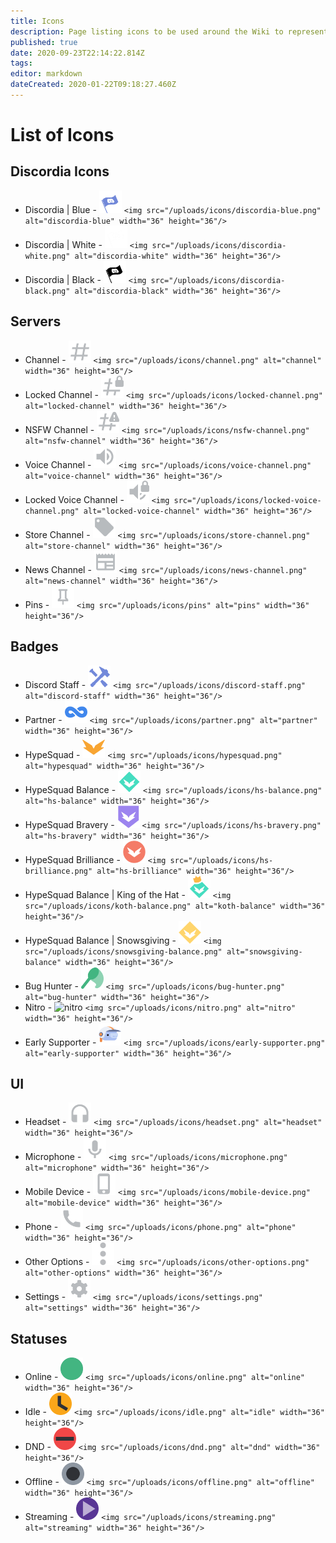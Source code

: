 ```yaml
---
title: Icons
description: Page listing icons to be used around the Wiki to represent different things.
published: true
date: 2020-09-23T22:14:22.814Z
tags: 
editor: markdown
dateCreated: 2020-01-22T09:18:27.460Z
---
```


# List of Icons

## Discordia Icons



* Discordia | Blue - <img src="/uploads/icons/discordia-blue.png" alt="discordia-blue" width="36" height="36"/> `<img src="/uploads/icons/discordia-blue.png" alt="discordia-blue" width="36" height="36"/>`
* Discordia | White - <img src="/uploads/icons/discordia-white.png" alt="discordia-white" width="36" height="36"/> `<img src="/uploads/icons/discordia-white.png" alt="discordia-white" width="36" height="36"/>`
* Discordia | Black - <img src="/uploads/icons/discordia-black.png" alt="discordia-black" width="36" height="36"/> `<img src="/uploads/icons/discordia-black.png" alt="discordia-black" width="36" height="36"/>`

## Servers

* Channel - <img src="/uploads/icons/channel.png" alt="channel" width="36" height="36"/> `<img src="/uploads/icons/channel.png" alt="channel" width="36" height="36"/>`
* Locked Channel - <img src="/uploads/icons/locked-channel.png" alt="locked-channel" width="36" height="36"/> `<img src="/uploads/icons/locked-channel.png" alt="locked-channel" width="36" height="36"/>`
* NSFW Channel - <img src="/uploads/icons/nsfw-channel.png" alt="nsfw-channel" width="36" height="36"/> `<img src="/uploads/icons/nsfw-channel.png" alt="nsfw-channel" width="36" height="36"/>`
* Voice Channel - <img src="/uploads/icons/voice-channel.png" alt="voice-channel" width="36" height="36"/> `<img src="/uploads/icons/voice-channel.png" alt="voice-channel" width="36" height="36"/>`
* Locked Voice Channel - <img src="/uploads/icons/locked-voice-channel.png" alt="locked-voice-channel" width="36" height="36"/> `<img src="/uploads/icons/locked-voice-channel.png" alt="locked-voice-channel" width="36" height="36"/>`
* Store Channel - <img src="/uploads/icons/store-channel.png" alt="store-channel" width="36" height="36"/> `<img src="/uploads/icons/store-channel.png" alt="store-channel" width="36" height="36"/>`
* News Channel - <img src="/uploads/icons/news-channel.png" alt="news-channel" width="36" height="36"/> `<img src="/uploads/icons/news-channel.png" alt="news-channel" width="36" height="36"/>`
* Pins - <img src="/uploads/icons/pins.png" alt="pins" width="36" height="36"/> `<img src="/uploads/icons/pins" alt="pins" width="36" height="36"/>`

## Badges

* Discord Staff - <img src="/uploads/icons/discord-staff.png" alt="discord-staff" width="36" height="36"/> `<img src="/uploads/icons/discord-staff.png" alt="discord-staff" width="36" height="36"/>`
* Partner - <img src="/uploads/icons/partner.png" alt="partner" width="36" height="36"/> `<img src="/uploads/icons/partner.png" alt="partner" width="36" height="36"/>`
* HypeSquad - <img src="/uploads/icons/hypesquad.png" alt="hypesquad" width="36" height="36"/> `<img src="/uploads/icons/hypesquad.png" alt="hypesquad" width="36" height="36"/>`
* HypeSquad Balance - <img src="/uploads/icons/hs-balance.png" alt="hs-balance" width="36" height="36"/> `<img src="/uploads/icons/hs-balance.png" alt="hs-balance" width="36" height="36"/>`
* HypeSquad Bravery - <img src="/uploads/icons/hs-bravery.png" alt="hs-bravery" width="36" height="36"/> `<img src="/uploads/icons/hs-bravery.png" alt="hs-bravery" width="36" height="36"/>`
* HypeSquad Brilliance - <img src="/uploads/icons/hs-brilliance.png" alt="hs-brilliance" width="36" height="36"/> `<img src="/uploads/icons/hs-brilliance.png" alt="hs-brilliance" width="36" height="36"/>`
* HypeSquad Balance | King of the Hat - <img src="/uploads/icons/koth-balance.png" alt="koth-balance" width="36" height="36"/> `<img src="/uploads/icons/koth-balance.png" alt="koth-balance" width="36" height="36"/>`
* HypeSquad Balance | Snowsgiving - <img src="/uploads/icons/snowsgiving-balance.png" alt="snowsgiving-balance" width="36" height="36"/> `<img src="/uploads/icons/snowsgiving-balance.png" alt="snowsgiving-balance" width="36" height="36"/>`
* Bug Hunter - <img src="/uploads/icons/bug-hunter.png" alt="bug-hunter" width="36" height="36"/> `<img src="/uploads/icons/bug-hunter.png" alt="bug-hunter" width="36" height="36"/>`
* Nitro - <img src="/uploads/icons/icons/nitro.png" alt="nitro" width="36" height="36"/> `<img src="/uploads/icons/nitro.png" alt="nitro" width="36" height="36"/> `
* Early Supporter - <img src="/uploads/icons/early-supporter.png" alt="early-supporter" width="36" height="36"/> `<img src="/uploads/icons/early-supporter.png" alt="early-supporter" width="36" height="36"/>`

## UI

* Headset - <img src="/uploads/icons/headset.png" alt="headset" width="36" height="36"/> `<img src="/uploads/icons/headset.png" alt="headset" width="36" height="36"/>`
* Microphone - <img src="/uploads/icons/microphone.png" alt="microphone" width="36" height="36"/> `<img src="/uploads/icons/microphone.png" alt="microphone" width="36" height="36"/>`
* Mobile Device - <img src="/uploads/icons/mobile-device.png" alt="mobile-device" width="36" height="36"/> `<img src="/uploads/icons/mobile-device.png" alt="mobile-device" width="36" height="36"/> `
* Phone - <img src="/uploads/icons/phone.png" alt="phone" width="36" height="36"/> `<img src="/uploads/icons/phone.png" alt="phone" width="36" height="36"/>`
* Other Options - <img src="/uploads/icons/other-options.png" alt="other-options" width="36" height="36"/> `<img src="/uploads/icons/other-options.png" alt="other-options" width="36" height="36"/>`
* Settings - <img src="/uploads/icons/settings.png" alt="settings" width="36" height="36"/> `<img src="/uploads/icons/settings.png" alt="settings" width="36" height="36"/>`

## Statuses

* Online - <img src="/uploads/icons/online.png" alt="online" width="36" height="36"/> `<img src="/uploads/icons/online.png" alt="online" width="36" height="36"/>`
* Idle - <img src="/uploads/icons/idle.png" alt="idle" width="36" height="36"/> `<img src="/uploads/icons/idle.png" alt="idle" width="36" height="36"/>`
* DND - <img src="/uploads/icons/dnd.png" alt="dnd" width="36" height="36"/> `<img src="/uploads/icons/dnd.png" alt="dnd" width="36" height="36"/>`
* Offline - <img src="/uploads/icons/offline.png" alt="offline" width="36" height="36"/> `<img src="/uploads/icons/offline.png" alt="offline" width="36" height="36"/>`
* Streaming - <img src="/uploads/icons/streaming.png" alt="streaming" width="36" height="36"/> `<img src="/uploads/icons/streaming.png" alt="streaming" width="36" height="36"/>`

